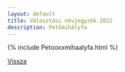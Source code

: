 ```yaml
---
layout: default
title: Választási névjegyzék 2022
description: Petőmihályfa
---
```


{% include Petooxxmihaalyfa.html %}

[Vissza](./)